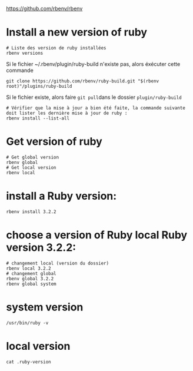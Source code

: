 
https://github.com/rbenv/rbenv

# Install a new version of ruby

```
# Liste des version de ruby installées
rbenv versions
```

Si le fichier ~/.rbenv/plugin/ruby-build n'existe pas, alors éxécuter cette commande
```
git clone https://github.com/rbenv/ruby-build.git "$(rbenv root)"/plugins/ruby-build
```

Si le fichier existe, alors faire `git pull`dans le dossier `plugin/ruby-build`

```
# Vérifier que la mise à jour a bien été faite, la commande suivante doit lister les dernière mise à jour de ruby :
rbenv install --list-all
```

# Get version of ruby
```
# Get global version
rbenv global
# Get local version
rbenv local
```

# install a Ruby version:
```
rbenv install 3.2.2
```

# choose a version of Ruby local Ruby version 3.2.2:
```
# changement local (version du dossier)
rbenv local 3.2.2
# changement global
rbenv global 3.2.2
rbenv global system
```

# system version
```
/usr/bin/ruby -v
```

# local version 
```
cat .ruby-version 
```